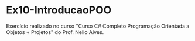 # Ex10-IntroducaoPOO
Exercício realizado no curso "Curso C# Completo Programação Orientada a Objetos + Projetos" do Prof. Nelio Alves.
